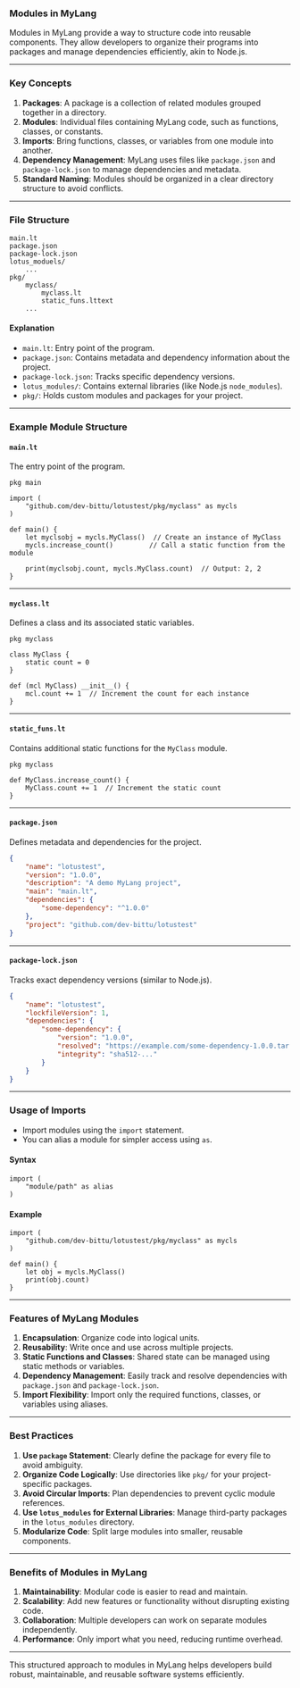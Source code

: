 ### **Modules in MyLang**
Modules in MyLang provide a way to structure code into reusable components. They allow developers to organize their programs into packages and manage dependencies efficiently, akin to Node.js.

---

### **Key Concepts**
1. **Packages**: A package is a collection of related modules grouped together in a directory.  
2. **Modules**: Individual files containing MyLang code, such as functions, classes, or constants.  
3. **Imports**: Bring functions, classes, or variables from one module into another.  
4. **Dependency Management**: MyLang uses files like `package.json` and `package-lock.json` to manage dependencies and metadata.  
5. **Standard Naming**: Modules should be organized in a clear directory structure to avoid conflicts.

---

### **File Structure**
```plaintext
main.lt
package.json
package-lock.json
lotus_moduels/
    ...
pkg/
    myclass/
        myclass.lt
        static_funs.lttext
    ...
```

#### **Explanation**
- `main.lt`: Entry point of the program.
- `package.json`: Contains metadata and dependency information about the project.
- `package-lock.json`: Tracks specific dependency versions.
- `lotus_modules/`: Contains external libraries (like Node.js `node_modules`).
- `pkg/`: Holds custom modules and packages for your project.

---

### **Example Module Structure**

#### `main.lt`  
The entry point of the program.

```lotus
pkg main

import (
    "github.com/dev-bittu/lotustest/pkg/myclass" as mycls
)

def main() {
    let myclsobj = mycls.MyClass()  // Create an instance of MyClass
    mycls.increase_count()         // Call a static function from the module

    print(myclsobj.count, mycls.MyClass.count)  // Output: 2, 2
}
```

---

#### `myclass.lt`  
Defines a class and its associated static variables.
```lotus
pkg myclass

class MyClass {
    static count = 0
}

def (mcl MyClass) __init__() {
    mcl.count += 1  // Increment the count for each instance
}
```

---

#### `static_funs.lt`  
Contains additional static functions for the `MyClass` module.

```lotus
pkg myclass

def MyClass.increase_count() {
    MyClass.count += 1  // Increment the static count
}
```

---

#### `package.json`  
Defines metadata and dependencies for the project.

```json
{
    "name": "lotustest",
    "version": "1.0.0",
    "description": "A demo MyLang project",
    "main": "main.lt",
    "dependencies": {
        "some-dependency": "^1.0.0"
    },
    "project": "github.com/dev-bittu/lotustest"
}
```

---

#### `package-lock.json`  
Tracks exact dependency versions (similar to Node.js).

```json
{
    "name": "lotustest",
    "lockfileVersion": 1,
    "dependencies": {
        "some-dependency": {
            "version": "1.0.0",
            "resolved": "https://example.com/some-dependency-1.0.0.tar.gz",
            "integrity": "sha512-..."
        }
    }
}
```

---

### **Usage of Imports**

- Import modules using the `import` statement.
- You can alias a module for simpler access using `as`.

#### **Syntax**
```lotus
import (
    "module/path" as alias
)
```

#### **Example**
```lotus
import (
    "github.com/dev-bittu/lotustest/pkg/myclass" as mycls
)

def main() {
    let obj = mycls.MyClass()
    print(obj.count)
}
```

---

### **Features of MyLang Modules**

1. **Encapsulation**: Organize code into logical units.
2. **Reusability**: Write once and use across multiple projects.
3. **Static Functions and Classes**: Shared state can be managed using static methods or variables.
4. **Dependency Management**: Easily track and resolve dependencies with `package.json` and `package-lock.json`.
5. **Import Flexibility**: Import only the required functions, classes, or variables using aliases.

---

### **Best Practices**

1. **Use `package` Statement**: Clearly define the package for every file to avoid ambiguity.
2. **Organize Code Logically**: Use directories like `pkg/` for your project-specific packages.
3. **Avoid Circular Imports**: Plan dependencies to prevent cyclic module references.
4. **Use `lotus_modules` for External Libraries**: Manage third-party packages in the `lotus_modules` directory.
5. **Modularize Code**: Split large modules into smaller, reusable components.

---

### **Benefits of Modules in MyLang**

1. **Maintainability**: Modular code is easier to read and maintain.
2. **Scalability**: Add new features or functionality without disrupting existing code.
3. **Collaboration**: Multiple developers can work on separate modules independently.
4. **Performance**: Only import what you need, reducing runtime overhead.

---

This structured approach to modules in MyLang helps developers build robust, maintainable, and reusable software systems efficiently.